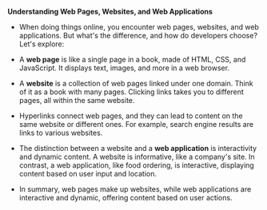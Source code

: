 
**Understanding Web Pages, Websites, and Web Applications**

- When doing things online, you encounter web pages, websites, and web applications. But what's the difference, and how do developers choose? Let's explore:
    
- A **web page** is like a single page in a book, made of HTML, CSS, and JavaScript. It displays text, images, and more in a web browser.
    
- A **website** is a collection of web pages linked under one domain. Think of it as a book with many pages. Clicking links takes you to different pages, all within the same website.
    
- Hyperlinks connect web pages, and they can lead to content on the same website or different ones. For example, search engine results are links to various websites.
    
- The distinction between a website and a **web application** is interactivity and dynamic content. A website is informative, like a company's site. In contrast, a web application, like food ordering, is interactive, displaying content based on user input and location.
    
- In summary, web pages make up websites, while web applications are interactive and dynamic, offering content based on user actions.